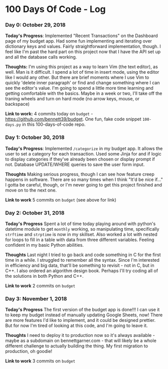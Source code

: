 # 100 Days Of Code - Log

### Day 0: October 29, 2018

**Today's Progress**: Implemented "Recent Transactions" on the Dashboard page of my budget app. Had some fun implementing and
iterating over dictionary keys and values. Fairly straightforward implementation, though. I feel like I'm past the hard part on
this project now that I have the API set up and all the database calls working.

**Thoughts:** I'm using this project as a way to learn Vim (the text editor), as well. Man is it difficult. I spend a lot of time in
insert mode, using the editor like I would any other. But there are brief moments where I use Vim to quickly 'delete inner
paragraph' or find and change something where I can see the editor's value. I'm going to spend a little more time learning and
getting comfortable with the basics. Maybe in a week or two, I'll take off the traning wheels and turn on hard mode (no arrow keys,
mouse, or backspace)

**Link to work:** 4 commits today on `budget` - https://github.com/bennett39/budget. One fun, fake code snippet `100-days.py` in
this 100-days-of-code repo.


### Day 1: October 30, 2018

**Today's Progress**: Implemented `/categorize` in my budget app. It allows the user to set a category for each transaction. Used
some Jinja for and if logic to display categories if they've already been chosen or display prompt if not. Database UPDATE/WHERE
queries to save the user form input.

**Thoughts** Making serious progress, though I can see how feature creep happens in software. There are so many times when I think
"It'd be nice if..." I gotta be careful, though, or I'm never going to get this project finished and move on to the next one.

**Link to work** 5 commits on `budget` (see above for link)


### Day 2: October 31, 2018

**Today's Progress** Spent a lot of time today playing around with python's datetime module to get `monthly` working, so
manipulating time, specifically `strftime` and `strptime` is now in my skillset. Also worked a lot with nested for loops to fill in a
table with data from three different variables. Feeling confident in my basic Python abilities.

**Thoughts** Last night I tried to go back and code something in C for the first time in a while. I struggled to remember all the
syntax. Since I'm interested in efficiency and big data, that'll be something to revisit - not in C, but in C++. I also ordered an
algorithm design book. Perhaps I'll try coding all of the solutions in both Python and C++.

**Link to work** 2 commits on `budget`


### Day 3: November 1, 2018

**Today's Progress** The first version of the budget app is done!!! I can use it to keep my budget instead of manually updating
Google Sheets, now! There are more features I'd like to implement, and it could be designed prettier. But for now I'm tired of
looking at this code, and I'm going to leave it.

**Thoughts** I need to deploy it to production now so it's always available - maybe as a subdomain on bennettgarner.com - that will
likely be a whole different challenge to actually building the thing. My first migration to production, oh goodie!

**Link to work** 3 commits on `budget`